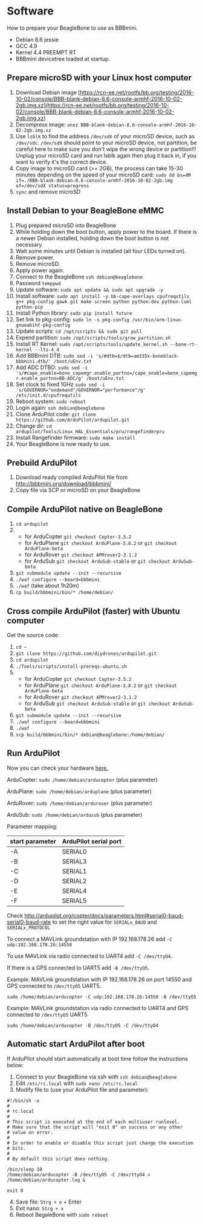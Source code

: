 # Software

How to prepare your BeagleBone to use as BBBmini.

* Debian 8.6 jessie
* GCC 4.9
* Kernel 4.4 PREEMPT RT
* BBBmini devicetree loaded at startup.

## Prepare microSD with your Linux host computer
1. Download Debian image [https://rcn-ee.net/rootfs/bb.org/testing/2016-10-02/console/BBB-blank-debian-8.6-console-armhf-2016-10-02-2gb.img.xz](https://rcn-ee.net/rootfs/bb.org/testing/2016-10-02/console/BBB-blank-debian-8.6-console-armhf-2016-10-02-2gb.img.xz)
2. Decompress image: `unxz BBB-blank-debian-8.6-console-armhf-2016-10-02-2gb.img.xz`
3. Use `lsblk` to find the address `/dev/sdX` of your microSD device, such as `/dev/sdc`. `/dev/sdX` should point to your microSD device, not partition, be careful here to make sure you don't wipe the wrong device or partition!!! Unplug your microSD card and run lsblk again then plug it back in, if you want to verify it's the correct device.
4. Copy image to microSD card (>= 2GB), the process can take 15-30 minutes depending on the speed of your microSD card: `sudo dd bs=4M if=./BBB-blank-debian-8.6-console-armhf-2016-10-02-2gb.img of=/dev/sdX status=progress`
5. `sync` and remove microSD 

## Install Debian to your BeagleBone eMMC
1. Plug prepared microSD into BeagleBone
2. While holding down the boot button, apply power to the board. If there is a newer Debian installed, holding down the boot button is not necessary.
3. Wait some minutes until Debian is installed (all four LEDs turned on).
4. Remove power.
5. Remove microSD.
6. Apply power again.
7. Connect to the BeagleBone `ssh debian@beaglebone`
8. Password `temppwd`
9. Update software: `sudo apt update && sudo apt upgrade -y`
10. Install software: `sudo apt install -y bb-cape-overlays cpufrequtils g++ pkg-config gawk git make screen python python-dev python-lxml python-pip`
11. Install Python library: `sudo pip install future`
12. Set link to pkg-config: `sudo ln -s pkg-config /usr/bin/arm-linux-gnueabihf-pkg-config`
13. Update scripts: `cd /opt/scripts && sudo git pull`
14. Expend partition: `sudo /opt/scripts/tools/grow_partition.sh`
15. Install RT Kernel: `sudo /opt/scripts/tools/update_kernel.sh --bone-rt-kernel --lts-4_4`
16. Add BBBmini DTB: `sudo sed -i 's/#dtb=$/dtb=am335x-boneblack-bbbmini.dtb/' /boot/uEnv.txt`
17. Add ADC DTBO: `sudo sed -i 's/#cape_enable=bone_capemgr.enable_partno=/cape_enable=bone_capemgr.enable_partno=BB-ADC/g' /boot/uEnv.txt`
18. Set clock to fixed 1GHz `sudo sed -i 's/GOVERNOR="ondemand"/GOVERNOR="performance"/g' /etc/init.d/cpufrequtils`
19. Reboot system: `sudo reboot`
20. Login again: `ssh debian@beaglebone`
21. Clone ArduPilot code: `git clone https://github.com/ArduPilot/ardupilot.git`
22. Change dir: `cd ardupilot/Tools/Linux_HAL_Essentials/pru/rangefinderpru`
23. Install Rangefinder firmware: `sudo make install`
24. Your BeagleBone is now ready to use.

## Prebuild ArduPilot 
1. Download ready compiled ArduPilot file from http://bbbmini.org/download/bbbmini/
2. Copy file via SCP or microSD on your BeagleBone

## Compile ArduPilot native on BeagleBone
1. `cd ardupilot`
2.  * for ArduCopter `git checkout Copter-3.5.2`
    * for ArduPlane `git checkout ArduPlane-3.8.2` or `git checkout ArduPlane-beta` 
    * for ArduRover `git checkout APMrover2-3.1.2`
    * for ArduSub `git checkout ArduSub-stable` or `git checkout ArduSub-beta`
3. `git submodule update --init --recursive`
4. `./waf configure --board=bbbmini`
5. `./waf` (take about 1h20m)
6. `cp build/bbbmini/bin/* /home/debian/`

## Cross compile ArduPilot (faster) with Ubuntu computer

Get the source code:

1. `cd ~`
1. `git clone https://github.com/diydrones/ardupilot.git`
2. `cd ardupilot`
3. `./Tools/scripts/install-prereqs-ubuntu.sh`
4.  * for ArduCopter `git checkout Copter-3.5.2`
    * for ArduPlane `git checkout ArduPlane-3.8.2` or `git checkout ArduPlane-beta` 
    * for ArduRover `git checkout APMrover2-3.1.2`
    * for ArduSub `git checkout ArduSub-stable` or `git checkout ArduSub-beta`
5. `git submodule update --init --recursive`
6. `./waf configure --board=bbbmini`
7. `./waf`
8. `scp build/bbbmini/bin/* debian@beaglebone:/home/debian/`

## Run ArduPilot
Now you can check your hardware [here.](../checkhardware/checkhardware.md)

ArduCopter:
`sudo /home/debian/arducopter` (plus parameter) 

ArduPlane:
`sudo /home/debian/arduplane` (plus parameter) 

ArduRover:
`sudo /home/debian/ardurover` (plus parameter) 

ArduSub:
`sudo /home/debian/ardusub` (plus parameter) 

Parameter mapping:

start parameter | ArduPilot serial port 
------------ | -------------
-A | SERIAL0
-B | SERIAL3
-C | SERIAL1
-D | SERIAL2
-E | SERIAL4
-F | SERIAL5

Check http://ardupilot.org/copter/docs/parameters.html#serial0-baud-serial0-baud-rate to set the right value for `SERIALx_BAUD` and `SERIALx_PROTOCOL`

To connect a MAVLink groundstation with IP 192.168.178.26 add `-C udp:192.168.178.26:14550`

To use MAVLink via radio connected to UART4 add `-C /dev/ttyO4`. 

If there is a GPS connected to UART5 add `-B /dev/ttyO5`. 

Example: MAVLink groundstation with IP 192.168.178.26 on port 14550 and GPS connected to `/dev/ttyO5` UART5.

`sudo /home/debian/arducopter -C udp:192.168.178.26:14550 -B /dev/ttyO5`

Example: MAVLink groundstation via radio connected to UART4 and GPS connected to `/dev/ttyO5` UART5.

`sudo /home/debian/arducopter -B /dev/ttyO5 -C /dev/ttyO4`

## Automatic start ArduPilot after boot

If ArduPilot should start automatically at boot time follow the instructions below:

1. Connect to your BeagleBone via ssh with `ssh debian@beaglebone`
2. Edit `/etc/rc.local` with `sudo nano /etc/rc.local`
3. Modify file to (use your ArduPilot file and parameter):
```
#!/bin/sh -e
#
# rc.local
#
# This script is executed at the end of each multiuser runlevel.
# Make sure that the script will "exit 0" on success or any other
# value on error.
#
# In order to enable or disable this script just change the execution
# bits.
#
# By default this script does nothing.

/bin/sleep 10
/home/debian/arducopter -B /dev/ttyO5 -C /dev/ttyO4 > /home/debian/arducopter.log &

exit 0
```
4. Save file: `Strg + o` + Enter
5. Exit nano: `Strg + x`
6. Reboot BegaleBone with `sudo reboot`

